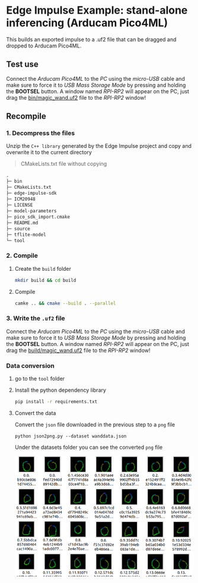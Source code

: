 # Edge Impulse Example: stand-alone inferencing (Arducam Pico4ML)

This builds an exported impulse to a .uf2 file that can be dragged and dropped to Arducam Pico4ML.
## Test use

Connect the *Arducam Pico4ML* to the *PC* using the *micro-USB* cable and make sure to force it to *USB Mass Storage Mode* by pressing and holding the **BOOTSEL** button.
A window named *RPI-RP2* will appear on the PC, just drag the [bin/magic_wand.uf2](bin/magic_wand.uf2) file to the *RPI-RP2* window!

## Recompile
### 1. Decompress the files

Unzip the `C++ library` generated by the Edge Impulse project and copy and overwrite it to the current directory

> CMakeLists.txt file without copying

   ```
   .
   ├─ bin
   ├─ CMakeLists.txt
   ├─ edge-impulse-sdk
   ├─ ICM20948
   ├─ LICENSE
   ├─ model-parameters
   ├─ pico_sdk_import.cmake
   ├─ README.md
   ├─ source
   ├─ tflite-model
   └─ tool
   ```

### 2. Compile

1. Create the `build` folder
   ```bash
   mkdir build && cd build
   ```

2. Compile

   ```bash
   camke .. && cmake --build . --parallel
   ```


### 3. Write the `.uf2` file

Connect the *Arducam Pico4ML* to the *PC* using the *micro-USB* cable and make sure to force it to *USB Mass Storage Mode* by pressing and holding the **BOOTSEL** button.
A window named *RPI-RP2* will appear on the PC, just drag the [build/magic_wand.uf2](build/magic_wand.uf2) file to the *RPI-RP2* window!

### Data conversion
1. go to the `tool` folder

2. Install the python dependency library

   ```bash
   pip install -r requirements.txt
   ```

3. Convert the data

   Convert the `json` file downloaded in the previous step to a `png` file

   ```
   python json2png.py --dataset wanddata.json
   ```

   Under the datasets folder you can see the converted `png` file

   ![datasets](media/datasets.png)
